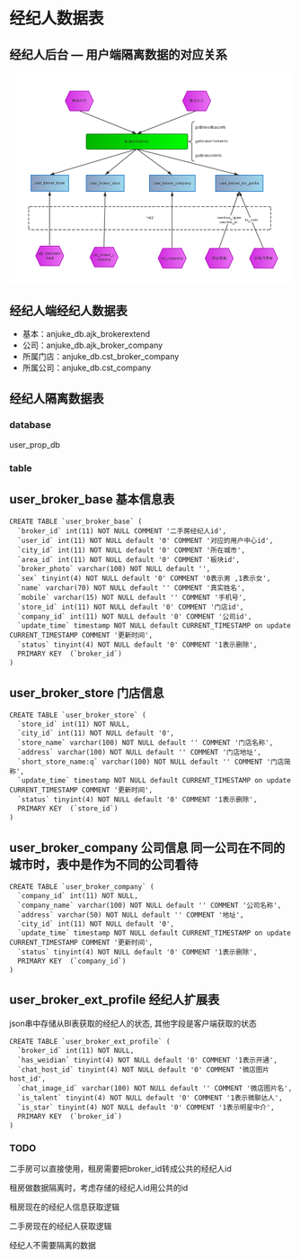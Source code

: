 # 经纪人数据表

## 经纪人后台 — 用户端隔离数据的对应关系

![](broker-process.png)

## 经纪人端经纪人数据表

* 基本：anjuke_db.ajk_brokerextend
* 公司：anjuke_db.ajk_broker_company
* 所属门店：anjuke_db.cst_broker_company
* 所属公司：anjuke_db.cst_company


## 经纪人隔离数据表

### database 

user_prop_db

### table 

## user_broker_base 基本信息表
```
CREATE TABLE `user_broker_base` (
  `broker_id` int(11) NOT NULL COMMENT '二手房经纪人id',
  `user_id` int(11) NOT NULL default '0' COMMENT '对应的用户中心id',
  `city_id` int(11) NOT NULL default '0' COMMENT '所在城市',
  `area_id` int(11) NOT NULL default '0' COMMENT '板块id',
  `broker_photo` varchar(100) NOT NULL default '',
  `sex` tinyint(4) NOT NULL default '0' COMMENT '0表示男 ,1表示女',
  `name` varchar(70) NOT NULL default '' COMMENT '真实姓名',
  `mobile` varchar(15) NOT NULL default '' COMMENT '手机号',
  `store_id` int(11) NOT NULL default '0' COMMENT '门店id',
  `company_id` int(11) NOT NULL default '0' COMMENT '公司id',
  `update_time` timestamp NOT NULL default CURRENT_TIMESTAMP on update CURRENT_TIMESTAMP COMMENT '更新时间',
  `status` tinyint(4) NOT NULL default '0' COMMENT '1表示删除',
  PRIMARY KEY  (`broker_id`)
)
```



## user_broker_store 门店信息

```
CREATE TABLE `user_broker_store` (
  `store_id` int(11) NOT NULL,
  `city_id` int(11) NOT NULL default '0',
  `store_name` varchar(100) NOT NULL default '' COMMENT '门店名称',
  `address` varchar(100) NOT NULL default '' COMMENT '门店地址',
  `short_store_name:q` varchar(100) NOT NULL default '' COMMENT '门店简称',
  `update_time` timestamp NOT NULL default CURRENT_TIMESTAMP on update CURRENT_TIMESTAMP COMMENT '更新时间',
  `status` tinyint(4) NOT NULL default '0' COMMENT '1表示删除',
  PRIMARY KEY  (`store_id`)
)
```

## user_broker_company 公司信息  同一公司在不同的城市时，表中是作为不同的公司看待
```
CREATE TABLE `user_broker_company` (
  `company_id` int(11) NOT NULL,
  `company_name` varchar(100) NOT NULL default '' COMMENT '公司名称',
  `address` varchar(50) NOT NULL default '' COMMENT '地址',
  `city_id` int(11) NOT NULL default '0',
  `update_time` timestamp NOT NULL default CURRENT_TIMESTAMP on update CURRENT_TIMESTAMP COMMENT '更新时间',
  `status` tinyint(4) NOT NULL default '0' COMMENT '1表示删除',
  PRIMARY KEY  (`company_id`)
) 
```


## user_broker_ext_profile 经纪人扩展表
json串中存储从BI表获取的经纪人的状态,
其他字段是客户端获取的状态
```
CREATE TABLE `user_broker_ext_profile` (
  `broker_id` int(11) NOT NULL,
  `has_weidian` tinyint(4) NOT NULL default '0' COMMENT '1表示开通',
  `chat_host_id` tinyint(4) NOT NULL default '0' COMMENT '微店图片host_id',
  `chat_image_id` varchar(100) NOT NULL default '' COMMENT '微店图片名',
  `is_talent` tinyint(4) NOT NULL default '0' COMMENT '1表示微聊达人',
  `is_star` tinyint(4) NOT NULL default '0' COMMENT '1表示明星中介',
  PRIMARY KEY  (`broker_id`)
) 

```


### TODO

二手房可以直接使用，租房需要把broker_id转成公共的经纪人id

租房做数据隔离时，考虑存储的经纪人id用公共的id

租房现在的经纪人信息获取逻辑

二手房现在的经纪人获取逻辑

经纪人不需要隔离的数据



